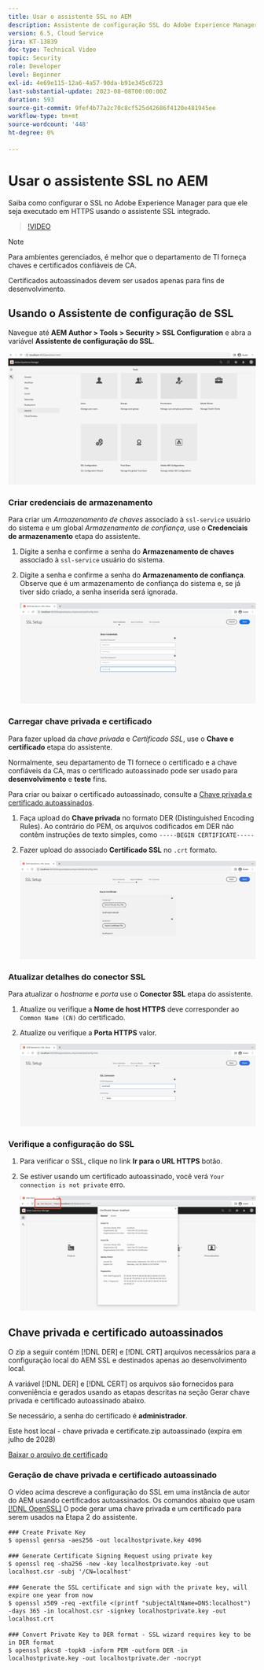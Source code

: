 ```yaml
---
title: Usar o assistente SSL no AEM
description: Assistente de configuração SSL do Adobe Experience Manager para facilitar a configuração de uma instância AEM para execução em HTTPS.
version: 6.5, Cloud Service
jira: KT-13839
doc-type: Technical Video
topic: Security
role: Developer
level: Beginner
exl-id: 4e69e115-12a6-4a57-90da-b91e345c6723
last-substantial-update: 2023-08-08T00:00:00Z
duration: 593
source-git-commit: 9fef4b77a2c70c8cf525d42686f4120e481945ee
workflow-type: tm+mt
source-wordcount: '448'
ht-degree: 0%

---
```


# Usar o assistente SSL no AEM

Saiba como configurar o SSL no Adobe Experience Manager para que ele seja executado em HTTPS usando o assistente SSL integrado.

>[!VIDEO](https://video.tv.adobe.com/v/17993?quality=12&learn=on)


>[!NOTE]
>
>Para ambientes gerenciados, é melhor que o departamento de TI forneça chaves e certificados confiáveis de CA.
>
>Certificados autoassinados devem ser usados apenas para fins de desenvolvimento.

## Usando o Assistente de configuração de SSL

Navegue até __AEM Author > Tools > Security > SSL Configuration__ e abra a variável __Assistente de configuração do SSL__.

![Assistente de configuração do SSL](assets/use-the-ssl-wizard/ssl-config-wizard.png)

### Criar credenciais de armazenamento

Para criar um _Armazenamento de chaves_ associado à `ssl-service` usuário do sistema e um global _Armazenamento de confiança_, use o __Credenciais de armazenamento__ etapa do assistente.

1. Digite a senha e confirme a senha do __Armazenamento de chaves__ associado à `ssl-service` usuário do sistema.
1. Digite a senha e confirme a senha do __Armazenamento de confiança__. Observe que é um armazenamento de confiança do sistema e, se já tiver sido criado, a senha inserida será ignorada.

   ![Configuração do SSL - Credenciais de armazenamento](assets/use-the-ssl-wizard/store-credentials.png)

### Carregar chave privada e certificado

Para fazer upload da _chave privada_ e _Certificado SSL_, use o __Chave e certificado__ etapa do assistente.

Normalmente, seu departamento de TI fornece o certificado e a chave confiáveis da CA, mas o certificado autoassinado pode ser usado para __desenvolvimento__ e __teste__ fins.

Para criar ou baixar o certificado autoassinado, consulte a [Chave privada e certificado autoassinados](#self-signed-private-key-and-certificate).

1. Faça upload do __Chave privada__ no formato DER (Distinguished Encoding Rules). Ao contrário do PEM, os arquivos codificados em DER não contêm instruções de texto simples, como `-----BEGIN CERTIFICATE-----`
1. Fazer upload do associado __Certificado SSL__ no `.crt` formato.

   ![Configuração do SSL - Chave privada e certificado](assets/use-the-ssl-wizard/privatekey-and-certificate.png)

### Atualizar detalhes do conector SSL

Para atualizar o _hostname_ e _porta_ use o __Conector SSL__ etapa do assistente.

1. Atualize ou verifique a __Nome de host HTTPS__ deve corresponder ao `Common Name (CN)` do certificado.
1. Atualize ou verifique a __Porta HTTPS__ valor.

   ![Configuração do SSL - Detalhes do conector SSL](assets/use-the-ssl-wizard/ssl-connector-details.png)

### Verifique a configuração do SSL

1. Para verificar o SSL, clique no link __Ir para o URL HTTPS__ botão.
1. Se estiver usando um certificado autoassinado, você verá `Your connection is not private` erro.

   ![Configuração do SSL - Verificar AEM em HTTPS](assets/use-the-ssl-wizard/verify-aem-over-ssl.png)

## Chave privada e certificado autoassinados

O zip a seguir contém [!DNL DER] e [!DNL CRT] arquivos necessários para a configuração local do AEM SSL e destinados apenas ao desenvolvimento local.

A variável [!DNL DER] e [!DNL CERT] os arquivos são fornecidos para conveniência e gerados usando as etapas descritas na seção Gerar chave privada e certificado autoassinado abaixo.

Se necessário, a senha do certificado é **administrador**.

Este host local - chave privada e certificate.zip autoassinado (expira em julho de 2028)

[Baixar o arquivo de certificado](assets/use-the-ssl-wizard/certificate.zip)

### Geração de chave privada e certificado autoassinado

O vídeo acima descreve a configuração do SSL em uma instância de autor do AEM usando certificados autoassinados. Os comandos abaixo que usam [[!DNL OpenSSL]](https://www.openssl.org/) O pode gerar uma chave privada e um certificado para serem usados na Etapa 2 do assistente.

```shell
### Create Private Key
$ openssl genrsa -aes256 -out localhostprivate.key 4096

### Generate Certificate Signing Request using private key
$ openssl req -sha256 -new -key localhostprivate.key -out localhost.csr -subj '/CN=localhost'

### Generate the SSL certificate and sign with the private key, will expire one year from now
$ openssl x509 -req -extfile <(printf "subjectAltName=DNS:localhost") -days 365 -in localhost.csr -signkey localhostprivate.key -out localhost.crt

### Convert Private Key to DER format - SSL wizard requires key to be in DER format
$ openssl pkcs8 -topk8 -inform PEM -outform DER -in localhostprivate.key -out localhostprivate.der -nocrypt
```
